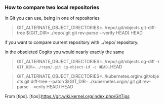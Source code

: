 ### How to compare two local repositories

In Git you can use, being in one of repositories

>GIT_ALTERNATE_OBJECT_DIRECTORIES=../repo/.git/objects git-diff-tree $(GIT_DIR=../repo/.git git rev-parse --verify HEAD) HEAD

if you want to compare current repository with ../repo/ repository.

In the obsoleted Cogito you would nearly exactly the same

>GIT_ALTERNATE_OBJECT_DIRECTORIES=../repo/.git/objects cg-diff -r `GIT_DIR=../repo/.git cg-object-id -c HEAD`..HEAD


>GIT_ALTERNATE_OBJECT_DIRECTORIES=../kubernetes.orgin/.git/objects git diff-tree --patch $(GIT_DIR=../kubernetes.orgin/.git git rev-parse --verify HEAD) HEAD

From [tips].
  [tips]:https://git.wiki.kernel.org/index.php/GitTips
